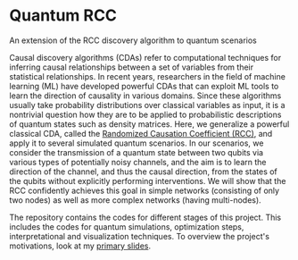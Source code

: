 # Quantum RCC
An extension of the RCC discovery algorithm to quantum scenarios

Causal discovery algorithms (CDAs) refer to computational techniques for inferring causal relationships between a set of variables from their statistical relationships. In recent years, researchers in the field of machine learning (ML) have developed powerful CDAs that can exploit ML tools to learn the direction of causality in various domains. Since these algorithms usually take probability distributions over classical variables as input, it is a nontrivial question how they are to be applied to probabilistic descriptions of quantum states such as density matrices. Here, we generalize a powerful classical CDA, called the [Randomized Causation Coefficient (RCC)](http://proceedings.mlr.press/v37/lopez-paz15.pdf), and apply it to several simulated quantum scenarios. In our scenarios, we consider the transmission of a quantum state between two qubits via various types of potentially noisy channels, and the aim is to learn the direction of the channel, and thus the causal direction, from the states of the qubits without explicitly performing interventions. We will show that the RCC confidently achieves this goal in simple networks (consisting of only two nodes) as well as more complex networks (having multi-nodes). 

The repository contains the codes for different stages of this project. This includes the codes for quantum simulations, optimization steps, interpretational and visualization techniques. To overview the project's motivations, look at my [primary slides](https://github.com/OmidCharrakh/Quantum_RCC/tree/main/Extra/project_slides.pdf).
